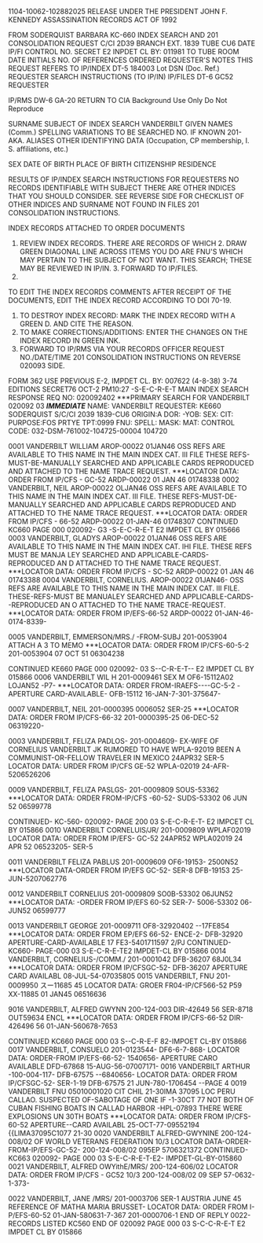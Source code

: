 1104-10062-102882025 RELEASE UNDER THE PRESIDENT JOHN F. KENNEDY ASSASSINATION RECORDS ACT OF 1992

FROM SODERQUIST BARBARA KC-660 INDEX SEARCH AND 201 CONSOLIDATION REQUEST
C/CI 2D39
BRANCH EXT. 1839 TUBE CU6 DATE IP/FI CONTROL NO.
SECRET E2 INPDET CL BY: 011981
TO TUBE ROOM DATE INITIALS NO. OF REFERENCES ORDERED REQUESTER'S NOTES
THIS REQUEST REFERS TO
IP/INDEX DT-5 184003 Lot DSN (Doc. Ref.)
REQUESTER SEARCH INSTRUCTIONS (TO IP/IN)
IP/FILES DT-6 GC52
REQUESTER

IP/RMS DW-6 GA-20 RETURN TO CIA
Background Use Only
Do Not Reproduce

SURNAME SUBJECT OF INDEX SEARCH
VANDERBILT GIVEN NAMES
(Comm.)
SPELLING VARIATIONS TO BE SEARCHED
NO. IF KNOWN
201-
AKA. ALIASES OTHER IDENTIFYING DATA (Occupation, CP membership, I. S.
affiliations, etc.)

SEX DATE OF BIRTH PLACE OF BIRTH CITIZENSHIP RESIDENCE

RESULTS OF IP/INDEX SEARCH INSTRUCTIONS FOR REQUESTERS
NO RECORDS IDENTIFIABLE WITH SUBJECT THERE ARE OTHER INDICES THAT YOU SHOULD CONSIDER.
SEE REVERSE SIDE FOR CHECKLIST OF OTHER INDICES AND
SURNAME NOT FOUND IN FILES 201 CONSOLIDATION INSTRUCTIONS.

INDEX RECORDS ATTACHED TO ORDER DOCUMENTS
1. REVIEW INDEX RECORDS.
THERE ARE RECORDS OF WHICH 2. DRAW GREEN DIAGONAL LINE ACROSS ITEMS YOU DO
ARE FNU'S WHICH MAY PERTAIN TO THE SUBJECT OF NOT WANT.
THIS SEARCH; THESE MAY BE REVIEWED IN IP/IN. 3. FORWARD TO IP/FILES.
184003.
TO EDIT THE INDEX RECORDS
COMMENTS AFTER RECEIPT OF THE DOCUMENTS, EDIT THE INDEX RECORD
ACCORDING TO DOI 70-19.
1. TO DESTROY INDEX RECORD: MARK THE INDEX RECORD WITH
A GREEN D. AND CITE THE REASON.
2. TO MAKE CORRECTIONS/ADDITIONS: ENTER THE CHANGES ON
THE INDEX RECORD IN GREEN INK.
3. FORWARD TO IP/RMS VIA YOUR RECORDS OFFICER
REQUEST NO./DATE/TIME 201 CONSOLIDATION
INSTRUCTIONS ON REVERSE
020093 SIDE.

FORM 362 USE PREVIOUS E-2, IMPDET CL. BY: 007622 (4-8-38)
3-74 EDITIONS
SECRET76 OCT-2 PM10:27
-S-E-C-R-E-T
MAIN INDEX SEARCH RESPONSE
REQ NO: 020092402 ***PRIMARY SEARCH FOR VANDERBILT 020092 03
***IMMEDIATE***
NAME: VANDERBILT REQUESTER: KE660 SODERQUIST S/C/CI 2039 1839-CU6
ORIGIN:A DOR: -YOB: SEX: CIT:
PURPOSE:FOS PRTYE TPT:0999 FNU: SPELL: MASK: MAT:
CONTROL CODE: 032-DSM-761002-104725-00004 104720

0001 VANDERBILT WILLIAM AROP-00022
01JAN46
OSS REFS ARE AVAILABLE TO THIS NAME IN THE MAIN
INDEX CAT. III FILE THESE REFS-MUST-BE-MANUALLY
SEARCHED AND APPLICABLE CARDS REPRODUCED AND ATTACHED
TO THE NAME TRACE REQUEST.
***LOCATOR DATA: ORDER FROM IP/CFS - GC-52
ARDP-00022 01 JAN 46 01748338
0002 VANDERBILT, NEIL AROP-00022
OLJAN46
OSS REFS ARE AVAILABLE TO THIS NAME IN THE MAIN
INDEX CAT. III FILE. THESE REFS-MUST-DE-MANUALLY
SEARCHED AND APPLICABLE CARDS REPRODUCED AND ATTACHED
TO THE NAME TRACE REQUEST.
***LOCATOR DATA: ORDER FROM IP/CFS - 66-52
ARDP-00022 01-JAN-46 01748307
CONTINUED KC660 PAGE 000
020092- G3
-S-E-C-R-E-T E2 IMPDET CL BY 015666
0003 VANDERBILT, GLADYS AROP-00022
01JAN46
OSS REFS ARE AVAILABLE TO THIS NAME IN THE MAIN
INDEX CAT. IHI FILE. THESE REFS MUST BE MANJA LEY
SEARCHED AND APPLICABLE-CARDS-REPRODUCED AN D ATTACHED
TO THE NAME TRACE REQUEST.
***LOCATOR DATA: ORDER FROM IP/CFS - SC-52
ARDP-00022 01 JAN 46 01743388
0004 VANDERBILT, CORNELIUS. AROP-00022
01JAN46-
OSS REFS ARE AVAILABLE TO THIS NAME IN THE MAIN
INDEX CAT. III FILE. THESE-REFS-MUST BE MANUALEY
SEARCHED AND APPLICABLE-CARDS--REPRODUCED AN O ATTACHED
TO THE NAME TRACE-REQUEST.
***LOCATOR DATA: ORDER FROM IP/EFS-66-52
ARDP-00022 01-JAN-46-0174-8339-

0005 VANDERBILT, EMMERSON/MRS./
-FROM-SUBJ 201-0053904
ATTACH A 3 TO
MEMO
***LOCATOR DATA: ORDER FROM IP/CFS-60-5-2
201-0053904 07 OCT 51 06304238

CONTINUED KE660 PAGE 000
020092- 03
S--C-R-E-T-- E2 IMPDET CL BY 015866
0006 VANDERBILT WIL H 201-0009461
SEX M OF6-15112A02
LOJAN52
-P7-
***LOCATOR DATA: ORDER FROM-IRAEFS----GC-5-2
-APERTURE CARD-AVAILABLE-
OFB-15112 16-JAN-7-301-375647-

0007 VANDERBILT, NEIL 201-0000395
0006052
SER-25
***LOCATOR DATA: ORDER FROM IP/CFS-66-32
201-0000395-25 06-DEC-52 06319220-

0003 VANDERBILT, FELIZA PADLOS- 201-0004609-
EX-WIFE OF CORNELIUS VANDERBILT JK RUMORED TO HAVE WPLA-92019
BEEN A COMMUNIST-OR-FELLOW TRAVELER IN MEXICO 24APR32
SER-5
LOCATOR DATA: URDER FROM IP/CFS GE-52
WPLA-02019 24-AFR-5206526206

0009 VANDERBILT, FELIZA PASLGS- 201-0009809
SOUS-53362
***LOCATOR DATA: ORDER FROM-IP/CFS -60-52-
SUDS-53302 06 JUN 52 06599778

CONTINUED- KC-560- 020092- PAGE 200
03
S-E-C-R-E-T- E2 IMPCET CL BY 015866
0010 VANDERBILT CORNELUIS/JR/ 201-0009809
WPLAF02019
LOCATOR DATA: ORDER FROM IP/EFS- GC-52 24APR52
WPLA02019 24 APR 52 06523205- SER-5

0011 VANDERBILT FELIZA PABLUS 201-0009609
OF6-19153-
2500N52
***LOCATOR DATA-ORDER FROM IP/EFS GC-52- SER-8
DFB-19153 25-JUN-5207062776

0012 VANDERBILT CORNELIUS 201-0009809
SO0B-53302
06JUN52
***LOCATOR DATA: -ORDER FROM IP/EFS 60-52 SER-7-
5006-53302 06-JUN52 06599777

0013 VANDERBILT GEORGE 201-0009711
OF8-32920402
--17FE854
***LOCATOR DATA: ORDER FROM EP/EFS 66-52- ENCE-2-
DFB-32920 APERTURE-CARD-AVAILABLE 17 FE3-5401711597
2/PJ
CONTINUED- KC660- PAGE-000
03
S-E-C-R-E-TE2 IMPDET-CL BY 015866
0014 VANDERBILT, CORNELIUS-/COMM./ 201-0001042
DFB-36207
68J0L34
***LOCATOR DATA: ORDER FROM IP/CFSGC-52-
DFB-36207 APERTURE CARD AVAILABL 08-JUL-54-07035805
0015 VANDERBILT, FNU 201-0009950
スー11685
45
LOCATOR DATA: GROER FR04-IP/CF566-52 P59
XX-11885 01 JAN45 06516636

9016 VANDERBILT, ALFRED GWYNN 200-124-003
DIR-42649
56
SER-8718
OUT59634
ENCL
***LOCATOR DATA: ORDER FROM IP/CFS-66-52
DIR-426496 56 01-JAN-560678-7653

CONTINUED KC660 PAGE 000
03
S--C-R-E-F 82-IMPOET CL-BY 015866
0017 VANDERBILT, CONSUELO 201-0123544-
DF6-6-7-868-
LOCATOR DATA: ORDER-FROM IP/EFS-66-52- 1540656-
APERTURE CARO AVAILABLE
DFD-67868 15-AUG-56-07007171-
0016 VANDERBILT ARTHUR -100-004-117-
DFB-67575
--6840656-
LOCATOR DATA: ORDER FROM IP/CFSGC-52- SER-1-19
DFB-67575 21 JUN-780-1706454 --PAGE 4
0019 VANDERBILT FNU 05010001020
CIT CHIL 21-30IMA 37095
LOC PERU CALLAO. SUSPECTED OF-SABOTAGE OF ONE IF -1-30CT 77
NOT BOTH OF CUBAN FISHING BOATS IN CALLAD HARBOR -HPL-07893
THERE WERE EXPLOSIONS UN 30TH BOATS
***LOCATOR DATA: ORDER FROM IP/CFS-60-52
APERTURE--CARD AVAILABL 25-OCT-77-09552194
{{LIMA37095C1077
21-30
0020 VANDERBILT ALFRED-GWYNINE 200-124-008/02
OF WORLD VETERANS FEDERATION 10/3
LOCATOR DATA-ORDER-FROM-IP/EFS-GC-52-
200-124-008/02 095EP 5706321372
CONTINUED- KC663 020092- PAGE 000
03
S-E-C-R-E-T-E2- IMPDET-GL-BY-015860
0021 VANDERBILT, ALFRED OWYithE/MRS/ 200-124-606/02
LOCATOR DATA: ORDER FROM IP/CFS - GC52 10/3
200-124-008/02 09 SEP 57-0632-1-373-

0022 VANDERBILT, JANE /MRS/ 201-0003706
SER-1
AUSTRIA JUNE 45 REFERENCE OF MATHA MARIA BRUSSET-
LOCATOR DATA: ORDER FROM I-P/EFS-60-52 01-JAN-580631-7-367
201-0000706-1
END OF REPLY 0022-RECORDS LISTED
KC560 END OF 020092 PAGE 000
03
S-C-C-R-E-T E2 IMPDET CL BY 015866

